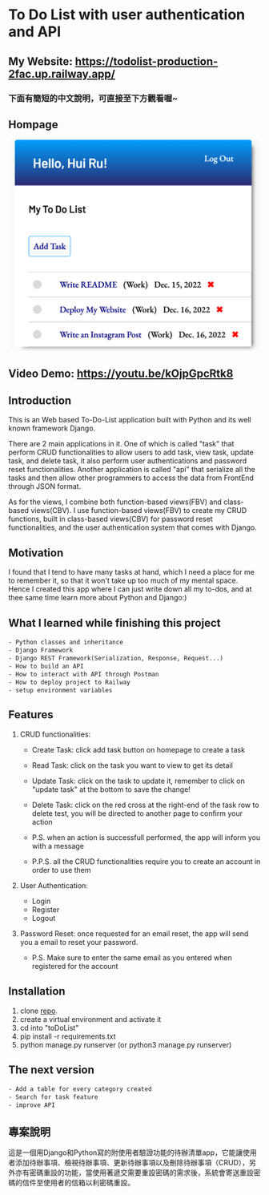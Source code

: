 
# To Do List with user authentication and API

## My Website: <https://todolist-production-2fac.up.railway.app/>

### 下面有簡短的中文說明，可直接至下方觀看喔~

## Hompage

 ![ToDoList Homepage](To%20Do%20List%20Homepage.png "Homepage after login")

## Video Demo:  <https://youtu.be/kOjpGpcRtk8>

## Introduction

 This is an Web based To-Do-List application built with Python and its well known framework Django.

 There are 2 main applications in it. One of which is called "task" that perform CRUD functionalities to allow users to add task, view task, update task, and delete task, it also perform user authentications and password reset functionalities. Another application is called "api" that serialize all the tasks and then allow other programmers to access the data from FrontEnd through JSON format.

 As for the views, I combine both function-based views(FBV) and class-based views(CBV). I use function-based views(FBV) to create my CRUD functions, built in class-based views(CBV) for password reset functionalities, and the user authentication system that comes with Django.

## Motivation

 I found that I tend to have many tasks at hand, which I need a place for me to remember it, so that it won't take up too much of my mental space. Hence I created this app where I can just write down all my to-dos, and at thee same time learn more about Python and Django:)

## What I learned while finishing this project

    - Python classes and inheritance
    - Django Framework
    - Django REST Framework(Serialization, Response, Request...)
    - How to build an API
    - How to interact with API through Postman
    - How to deploy project to Railway
    - setup environment variables

## Features

 1. CRUD functionalities:

    - Create Task: click add task button on homepage to create a task
    - Read Task: click on the task you want to view to get its detail
    - Update Task: click on the task to update it, remember to click on "update task" at the bottom to save the change!
    - Delete Task: click on the red cross at the right-end of the task row to delete test, you will be directed to another page to confirm your action
 
    - P.S. when an action is successfull performed, the app will inform you with a message
    - P.P.S. all the CRUD functionalities require you to create an account in order to use them

 2. User Authentication:

    - Login
    - Register
    - Logout

 3. Password Reset: once requested for an email reset, the app will send you a email to reset your password. 
    - P.S. Make sure to enter the same email as you entered when registered for the account
  
## Installation
 
  1. clone [repo](https://github.com/Ru960413/toDoList/).
  2. create a virtual environment and activate it
  3. cd into "toDoList" 
  4. pip install -r requirements.txt
  5. python manage.py runserver (or python3 manage.py runserver)

## The next version

    - Add a table for every category created
    - Search for task feature
    - improve API

## 專案說明

 這是一個用Django和Python寫的附使用者驗證功能的待辦清單app，它能讓使用者添加待辦事項、檢視待辦事項、更新待辦事項以及刪除待辦事項（CRUD），另外亦有密碼重設的功能，當使用著遞交需要重設密碼的需求後，系統會寄送重設密碼的信件至使用者的信箱以利密碼重設。

